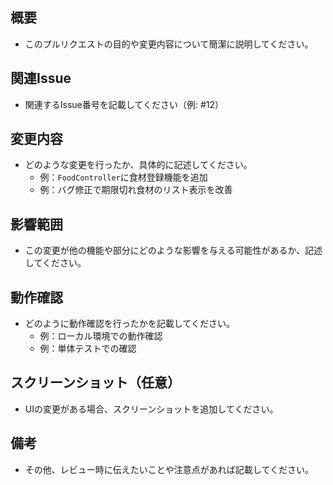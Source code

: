 ## 概要
- このプルリクエストの目的や変更内容について簡潔に説明してください。

## 関連Issue
- 関連するIssue番号を記載してください（例: #12）

## 変更内容
- どのような変更を行ったか、具体的に記述してください。
  - 例：`FoodController`に食材登録機能を追加
  - 例：バグ修正で期限切れ食材のリスト表示を改善

## 影響範囲
- この変更が他の機能や部分にどのような影響を与える可能性があるか、記述してください。

## 動作確認
- どのように動作確認を行ったかを記載してください。
  - 例：ローカル環境での動作確認
  - 例：単体テストでの確認

## スクリーンショット（任意）
- UIの変更がある場合、スクリーンショットを追加してください。

## 備考
- その他、レビュー時に伝えたいことや注意点があれば記載してください。
